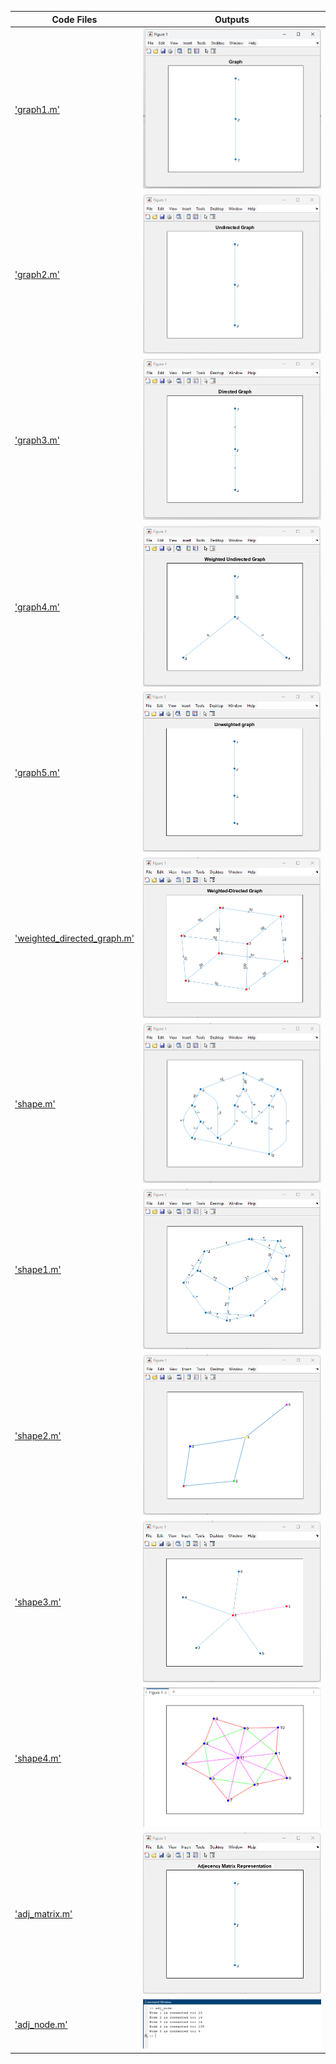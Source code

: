 | Code Files | Outputs |
|------------|---------|
|['graph1.m'](./Codes/graph1.m)|![1.png](./Outputs/1.png)|
|['graph2.m'](./Codes/graph2.m)|![2.png](./Outputs/2.png)|
|['graph3.m'](./Codes/graph3.m)|![3.png](./Outputs/3.png)|
|['graph4.m'](./Codes/graph4.m)|![4.png](./Outputs/4.png)|
|['graph5.m'](./Codes/graph5.m)|![5.png](./Outputs/5.png)|
|['weighted_directed_graph.m'](./Codes/weighted_directed_graph.m)|![weighted_directed_graph.png](./Outputs/weighted_directed_graph.png)|
|['shape.m'](./Codes/shape.m)|![shape.png](./Outputs/shape.png)|
|['shape1.m'](./Codes/shape1.m)|![shape1.png](./Outputs/shape1.png)|
|['shape2.m'](./Codes/shape2.m)|![shape2.png](./Outputs/shape2.png)|
|['shape3.m'](./Codes/shape3.m)|![shape3.png](./Outputs/shape3.png)|
|['shape4.m'](./Codes/shape4.m)|![shape4.png](./Outputs/shape4.png)|
|['adj_matrix.m'](./Codes/adj_matrix.m)|![adj_matrix.png](./Outputs/adj_matrix.png)|
|['adj_node.m'](./Codes/adj_node.m)|![adj_node.png](./Outputs/adj_node.png)|





